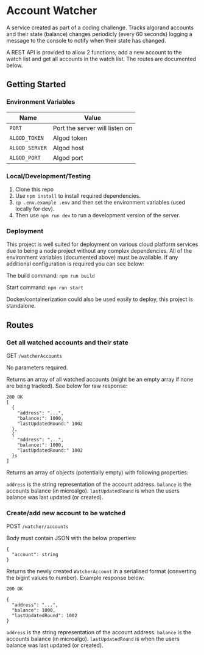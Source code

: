 # Account Watcher

A service created as part of a coding challenge. Tracks algorand accounts and their state (balance) changes periodicly (every 60 seconds) logging a message to the console to notify when their state has changed.

A REST API is provided to allow 2 functions; add a new account to the watch list and get all accounts in the watch list. The routes are documented below.

## Getting Started

### Environment Variables

| Name           | Value                          |
| -------------- | ------------------------------ |
| `PORT`         | Port the server will listen on |
| `ALGOD_TOKEN`  | Algod token                    |
| `ALGOD_SERVER` | Algod host                     |
| `ALGOD_PORT`   | Algod port                     |

### Local/Development/Testing

1. Clone this repo
2. Use `npm install` to install required dependencies.
3. `cp .env.example .env` and then set the environment variables (used locally for dev).
4. Then use `npm run dev` to run a development version of the server.

### Deployment

This project is well suited for deployment on various cloud platform services due to being a node project without any complex dependencies. All of the environment variables (documented above) must be available. If any additional configuration is required you can see below:

The build command: `npm run build`

Start command: `npm run start`

Docker/containerization could also be used easily to deploy, this project is standalone.

## Routes

### Get all watched accounts and their state

GET `/watcherAccounts`

No parameters required.

Returns an array of all watched accounts (might be an empty array if none are being tracked). See below for raw response:

```
200 OK
[
  {
    "address": "...",
    "balance:": 1000,
    "lastUpdatedRound:" 1002
  },
  {
    "address": "...",
    "balance:": 1000,
    "lastUpdatedRound:" 1002
  }s
]
```

Returns an array of objects (potentially empty) with following properties:

`address` is the string representation of the account address.
`balance` is the accounts balance (in microalgo).
`lastUpdatedRound` is when the users balance was last updated (or created).

### Create/add new account to be watched

POST `/watcher/accounts`

Body must contain JSON with the below properties:

```
{
  "account": string
}
```

Returns the newly created `WatcherAccount` in a serialised format (converting the bigint values to number). Example response below:

```
200 OK

{
  "address": "...",
  "balance": 1000,
  "lastUpdatedRound": 1002
}

```

`address` is the string representation of the account address.
`balance` is the accounts balance (in microalgo).
`lastUpdatedRound` is when the users balance was last updated (or created).
